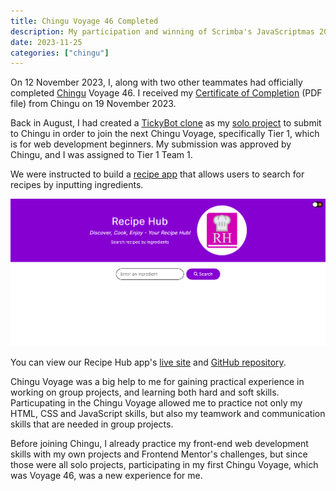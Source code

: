 ```yaml
---
title: Chingu Voyage 46 Completed
description: My participation and winning of Scrimba's JavaScriptmas 2023 challenge.
date: 2023-11-25
categories: ["chingu"]
---
```


On 12 November 2023, I, along with two other teammates had officially completed [Chingu](https://www.chingu.io/) Voyage 46. I received my [Certificate of Completion](/assets/documents/Chingu-Voyage46-Completion-Cert.pdf) (PDF file) from Chingu on 19 November 2023.

Back in August, I had created a [TickyBot clone](./2023-08-24-Built-a-TickyBot-Clone-for-Chingus-Solo-Project) as my [solo project](https://github.com/chingu-voyages/Handbook/blob/main/docs/guides/soloproject/soloproject.md) to submit to Chingu in order to join the next Chingu Voyage, specifically Tier 1, which is for web development beginners. My submission was approved by Chingu, and I was assigned to Tier 1 Team 1.

We were instructed to build a [recipe app](https://github.com/chingu-voyages/voyage-project-tier1-recipes) that allows users to search for recipes by inputting ingredients.

![Screenshot of Recipe Hub](https://raw.githubusercontent.com/chingu-voyages/v46-tier1-team-01/main/Recipe-Hub-screenshot.png)

You can view our Recipe Hub app's [live site](https://chingu-voyages.github.io/v46-tier1-team-01/Food-Recipe/) and [GitHub repository](https://github.com/chingu-voyages/v46-tier1-team-01).

Chingu Voyage was a big help to me for gaining practical experience in working on group projects, and learning both hard and soft skills. Particupating in the Chingu Voyage allowed me to practice not only my HTML, CSS and JavaScript skills, but also my teamwork and communication skills that are needed in group projects.

Before joining Chingu, I already practice my front-end web development skills with my own projects and Frontend Mentor's challenges, but since those were all solo projects, participating in my first Chingu Voyage, which was Voyage 46, was a new experience for me.